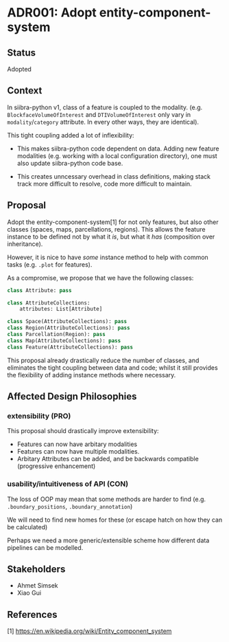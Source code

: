 # ADR001: Adopt entity-component-system

## Status

Adopted

## Context

In siibra-python v1, class of a feature is coupled to the modality. (e.g. `BlockfaceVolumeOfInterest` and `DTIVolumeOfInterest` only vary in `modality`/`category` attribute. In every other ways, they are identical). 

This tight coupling added a lot of inflexibility:

- This makes siibra-python code dependent on data. Adding new feature modalities (e.g. working with a local configuration directory), one must also update siibra-python code base.

- This creates unncessary overhead in class definitions, making stack track more difficult to resolve, code more difficult to maintain.

## Proposal

Adopt the entity-component-system[1] for not only features, but also other classes (spaces, maps, parcellations, regions). This allows the feature instance to be defined not by what it _is_, but what it _has_ (composition over inheritance). 

However, it is nice to have _some_ instance method to help with common tasks (e.g. `.plot` for features). 

As a compromise, we propose that we have the following classes:

```python
class Attribute: pass

class AttributeCollections:
    attributes: List[Attribute]

class Space(AttributeCollections): pass
class Region(AttributeCollections): pass
class Parcellation(Region): pass
class Map(AttributeCollections): pass
class Feature(AttributeCollections): pass
```

This proposal already drastically reduce the number of classes, and eliminates the tight coupling between data and code; whilst it still provides the flexibility of adding instance methods where necessary.

## Affected Design Philosophies

### extensibility (PRO)

This proposal should drastically improve extensibility:

- Features can now have arbitary modalities
- Features can now have multiple modalities. 
- Arbitary Attributes can be added, and be backwards compatible (progressive enhancement)

### usability/intuitiveness of API (CON)

The loss of OOP may mean that some methods are harder to find (e.g. `.boundary_positions`, `.boundary_annotation`)

We will need to find new homes for these (or escape hatch on how they can be calculated)

Perhaps we need a more generic/extensible scheme how different data pipelines can be modelled.


## Stakeholders

- Ahmet Simsek
- Xiao Gui

## References

[1] https://en.wikipedia.org/wiki/Entity_component_system

